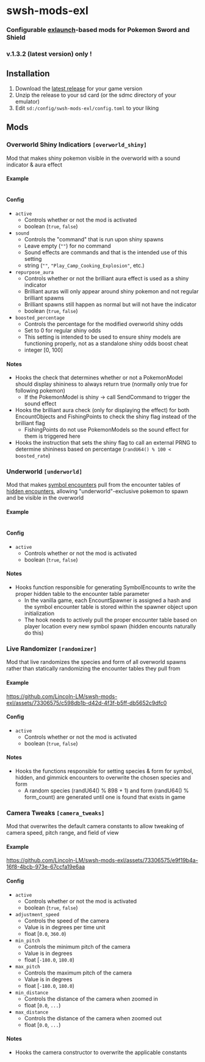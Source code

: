 # swsh-mods-exl
### Configurable [exlaunch](https://github.com/shadowninja108/exlaunch)-based mods for Pokemon Sword and Shield 
### v.1.3.2 (latest version) only !

## Installation
1. Download the [latest release](https://github.com/Lincoln-LM/swsh-mods-exl/releases/tag/release) for your game version
1. Unzip the release to your sd card (or the sdmc directory of your emulator)
1. Edit ``sd:/config/swsh-mods-exl/config.toml`` to your liking

## Mods

### Overworld Shiny Indicatiors ``[overworld_shiny]``

Mod that makes shiny pokemon visible in the overworld with a sound indicator & aura effect

#### Example
![]()

#### Config
- ``active``
    - Controls whether or not the mod is activated
    - boolean (``true``, ``false``)
- ``sound``
    - Controls the "command" that is run upon shiny spawns
    - Leave empty (``""``) for no command
    - Sound effects are commands and that is the intended use of this setting
    - string (``""``, ``"Play_Camp_Cooking_Explosion"``, etc.)
- ``repurpose_aura``
    - Controls whether or not the brilliant aura effect is used as a shiny indicator
    - Brilliant auras will only appear around shiny pokemon and not regular brilliant spawns
    - Brilliant spawns still happen as normal but will not have the indicator
    - boolean (``true``, ``false``)
- ``boosted_percentage``
    - Controls the percentage for the modified overworld shiny odds
    - Set to 0 for regular shiny odds
    - This setting is intended to be used to ensure shiny models are functioning properly, not as a standalone shiny odds boost cheat
    - integer [0, 100]

#### Notes
- Hooks the check that determines whether or not a PokemonModel should display shininess to always return true (normally only true for following pokemon)
    - If the PokemonModel is shiny -> call SendCommand to trigger the sound effect
- Hooks the brilliant aura check (only for displaying the effect) for both EncountObjects and FishingPoints to check the shiny flag instead of the brilliant flag
    - FishingPoints do not use PokemonModels so the sound effect for them is triggered here
- Hooks the instruction that sets the shiny flag to call an external PRNG to determine shininess based on percentage (``randU64() % 100 < boosted_rate``)

### Underworld ``[underworld]``

Mod that makes [symbol encounters](https://bulbapedia.bulbagarden.net/wiki/Symbol_encounter) pull from the encounter tables of [hidden encounters](https://bulbapedia.bulbagarden.net/wiki/Hidden_encounter), allowing "underworld"-exclusive pokemon to spawn and be visible in the overworld

#### Example
![]()

#### Config
- ``active``
    - Controls whether or not the mod is activated
    - boolean (``true``, ``false``)
<!-- TODO -->
<!-- - ``disable_brilliants``
    - Controls whether or not brilliant spawns are possible for hidden encounters
    - This option exists to preserve legality of the pokemon generated with this mod active as hidden encounters cannot naturally be brilliant
    - boolean (``true``, ``false``) -->

#### Notes
- Hooks function responsible for generating SymbolEncounts to write the proper hidden table to the encounter table parameter
    - In the vanilla game, each EncountSpawner is assigned a hash and the symbol encounter table is stored within the spawner object upon initialization
    - The hook needs to actively pull the proper encounter table based on player location every new symbol spawn (hidden encounts naturally do this)


### Live Randomizer ``[randomizer]``

Mod that live randomizes the species and form of all overworld spawns rather than statically randomizing the encounter tables they pull from

#### Example
https://github.com/Lincoln-LM/swsh-mods-exl/assets/73306575/c598db1b-d42d-4f3f-b5ff-db5652c9dfc0


#### Config
- ``active``
    - Controls whether or not the mod is activated
    - boolean (``true``, ``false``)

#### Notes
- Hooks the functions responsible for setting species & form for symbol, hidden, and gimmick encounters to overwrite the chosen species and form
    - A random species (randU64() % 898 + 1) and form (randU64() % form_count) are generated until one is found that exists in game

### Camera Tweaks ``[camera_tweaks]``

Mod that overwrites the default camera constants to allow tweaking of camera speed, pitch range, and field of view

#### Example
https://github.com/Lincoln-LM/swsh-mods-exl/assets/73306575/e9f19b4a-16f8-4bcb-973e-67ccfa19e6aa

#### Config
- ``active``
    - Controls whether or not the mod is activated
    - boolean (``true``, ``false``)
- ``adjustment_speed``
    - Controls the speed of the camera
    - Value is in degrees per time unit
    - float [``0.0``, ``360.0``)
- ``min_pitch``
    - Controls the minimum pitch of the camera
    - Value is in degrees
    - float [``-180.0``, ``180.0``)
- ``max_pitch``
    - Controls the maximum pitch of the camera
    - Value is in degrees
    - float [``-180.0``, ``180.0``)
- ``min_distance``
    - Controls the distance of the camera when zoomed in
    - float [``0.0``, ``...``)
- ``max_distance``
    - Controls the distance of the camera when zoomed out
    - float [``0.0``, ``...``)

#### Notes
- Hooks the camera constructor to overwrite the applicable constants
